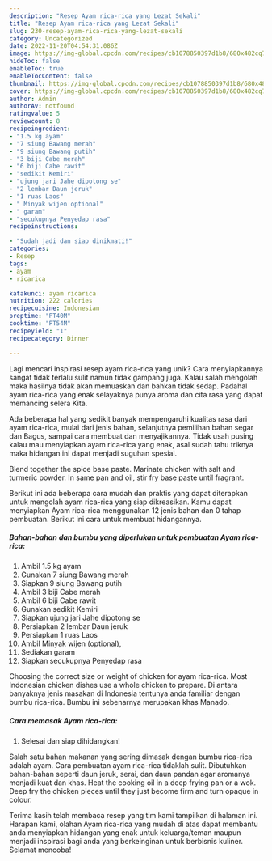 ```yaml
---
description: "Resep Ayam rica-rica yang Lezat Sekali"
title: "Resep Ayam rica-rica yang Lezat Sekali"
slug: 230-resep-ayam-rica-rica-yang-lezat-sekali
category: Uncategorized
date: 2022-11-20T04:54:31.086Z
image: https://img-global.cpcdn.com/recipes/cb1078850397d1b8/680x482cq70/ayam-rica-rica-foto-resep-utama.jpg
hideToc: false
enableToc: true
enableTocContent: false
thumbnail: https://img-global.cpcdn.com/recipes/cb1078850397d1b8/680x482cq70/ayam-rica-rica-foto-resep-utama.jpg
cover: https://img-global.cpcdn.com/recipes/cb1078850397d1b8/680x482cq70/ayam-rica-rica-foto-resep-utama.jpg
author: Admin
authorAv: notfound
ratingvalue: 5
reviewcount: 8
recipeingredient:
- "1.5 kg ayam"
- "7 siung Bawang merah"
- "9 siung Bawang putih"
- "3 biji Cabe merah"
- "6 biji Cabe rawit"
- "sedikit Kemiri"
- "ujung jari Jahe dipotong se"
- "2 lembar Daun jeruk"
- "1 ruas Laos"
- " Minyak wijen optional"
- " garam"
- "secukupnya Penyedap rasa"
recipeinstructions:

- "Sudah jadi dan siap dinikmati!"
categories:
- Resep
tags:
- ayam
- ricarica

katakunci: ayam ricarica 
nutrition: 222 calories
recipecuisine: Indonesian
preptime: "PT40M"
cooktime: "PT54M"
recipeyield: "1"
recipecategory: Dinner

---
```





Lagi mencari inspirasi resep ayam rica-rica yang unik? Cara menyiapkannya sangat tidak terlalu sulit namun tidak gampang juga. Kalau salah mengolah maka hasilnya tidak akan memuaskan dan bahkan tidak sedap. Padahal ayam rica-rica yang enak selayaknya punya aroma dan cita rasa yang dapat memancing selera Kita.





Ada beberapa hal yang sedikit banyak mempengaruhi kualitas rasa dari ayam rica-rica, mulai dari jenis bahan, selanjutnya pemilihan bahan segar dan Bagus, sampai cara membuat dan menyajikannya. Tidak usah pusing kalau mau menyiapkan ayam rica-rica yang enak,      asal sudah tahu triknya maka hidangan ini dapat menjadi suguhan spesial.














Blend together the spice base paste. Marinate chicken with salt and turmeric powder. In same pan and oil, stir fry base paste until fragrant.






Berikut ini ada beberapa cara mudah dan praktis yang dapat diterapkan untuk mengolah ayam rica-rica yang siap dikreasikan. Kamu dapat menyiapkan Ayam rica-rica menggunakan 12 jenis bahan dan 0 tahap pembuatan. Berikut ini cara untuk membuat hidangannya.

<!--inarticleads1-->

##### Bahan-bahan dan bumbu yang diperlukan untuk pembuatan Ayam rica-rica:

1. Ambil 1.5 kg ayam
1. Gunakan 7 siung Bawang merah
1. Siapkan 9 siung Bawang putih
1. Ambil 3 biji Cabe merah
1. Ambil 6 biji Cabe rawit
1. Gunakan sedikit Kemiri
1. Siapkan ujung jari Jahe dipotong se
1. Persiapkan 2 lembar Daun jeruk
1. Persiapkan 1 ruas Laos
1. Ambil  Minyak wijen (optional),
1. Sediakan  garam
1. Siapkan secukupnya Penyedap rasa


Choosing the correct size or weight of chicken for ayam rica-rica. Most Indonesian chicken dishes use a whole chicken to prepare. Di antara banyaknya jenis masakan di Indonesia tentunya anda familiar dengan bumbu rica-rica. Bumbu ini sebenarnya merupakan khas Manado. 

<!--inarticleads2-->

##### Cara memasak Ayam rica-rica:


1. Selesai dan siap dihidangkan!

Salah satu bahan makanan yang sering dimasak dengan bumbu rica-rica adalah ayam. Cara pembuatan ayam rica-rica tidaklah sulit. Dibutuhkan bahan-bahan seperti daun jeruk, serai, dan daun pandan agar aromanya menjadi kuat dan khas. Heat the cooking oil in a deep frying pan or a wok. Deep fry the chicken pieces until they just become firm and turn opaque in colour. 

Terima kasih telah membaca resep yang tim kami tampilkan di halaman ini. Harapan kami, olahan Ayam rica-rica yang mudah di atas dapat membantu anda menyiapkan hidangan yang enak untuk keluarga/teman maupun menjadi inspirasi bagi anda yang berkeinginan untuk berbisnis kuliner. Selamat mencoba!
